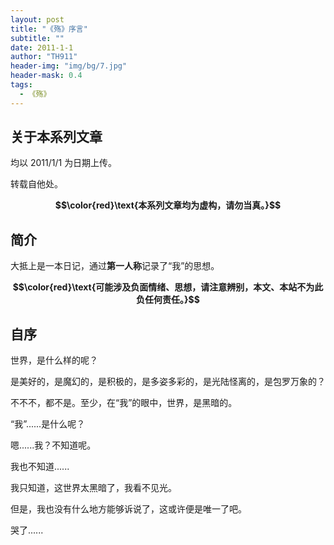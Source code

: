 ```yaml
---
layout: post
title: "《殇》序言"
subtitle: ""
date: 2011-1-1
author: "TH911"
header-img: "img/bg/7.jpg"
header-mask: 0.4
tags:
  - 《殇》
---
```


## **关于本系列文章**

均以 $2011/1/1$ 为日期上传。

转载自他处。

**$$\color{red}\text{本系列文章均为虚构，请勿当真。}$$**

## 简介

大抵上是一本日记，通过**第一人称**记录了“我”的思想。

**$$\color{red}\text{可能涉及负面情绪、思想，请注意辨别，本文、本站不为此负任何责任。}$$**

## 自序

世界，是什么样的呢？

是美好的，是魔幻的，是积极的，是多姿多彩的，是光陆怪离的，是包罗万象的？

不不不，都不是。至少，在“我”的眼中，世界，是黑暗的。

“我”......是什么呢？

嗯......我？不知道呢。

我也不知道......

我只知道，这世界太黑暗了，我看不见光。

但是，我也没有什么地方能够诉说了，这或许便是唯一了吧。

哭了......